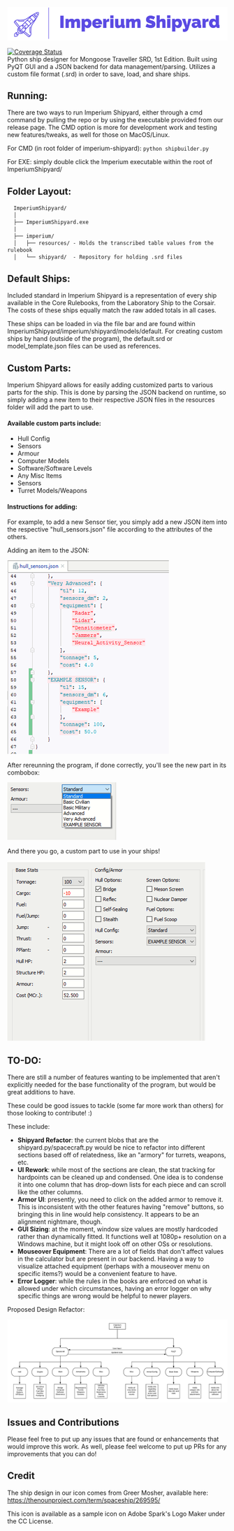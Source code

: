 <img src="images/IS-banner.png" alt="Imperium Shipyard Banner"></img>

[![Coverage Status](https://coveralls.io/repos/github/Milkshak3s/imperium-shipyard/badge.svg?branch=master)](https://coveralls.io/github/Milkshak3s/imperium-shipyard?branch=master)  
Python ship designer for Mongoose Traveller SRD, 1st Edition. Built using PyQT GUI and a JSON backend for data management/parsing. Utilizes a custom file format (.srd) in order to save, load, and share ships. 


## Running:
There are two ways to run Imperium Shipyard, either through a cmd command by pulling the repo or by using the executable provided from our release page. The CMD option is more for development work and testing new features/tweaks, as well for those on MacOS/Linux.

For CMD (in root folder of imperium-shipyard): `python shipbuilder.py`

For EXE: simply double click the Imperium executable within the root of ImperiumShipyard/

## Folder Layout:
```
  ImperiumShipyard/
  │
  ├── ImperiumShipyard.exe
  |
  ├── imperium/
  │   ├── resources/ - Holds the transcribed table values from the rulebook
  │   └── shipyard/  - Repository for holding .srd files
  ```

## Default Ships:
Included standard in Imperium Shipyard is a representation of every ship available in the Core Rulebooks, from the Laboratory Ship to the Corsair. The costs of these ships equally match the raw added totals in all cases. 

These ships can be loaded in via the file bar and are found within ImperiumShipyard/imperium/shipyard/models/default.
For creating custom ships by hand (outside of the program), the default.srd or model_template.json files can be used as references.

## Custom Parts:
Imperium Shipyard allows for easily adding customized parts to various parts for the ship. This is done by parsing the JSON 
backend on runtime, so simply adding a new item to their respective JSON files in the resources folder will add the part to use.

#### Available custom parts include:
<ul>
    <li>Hull Config</li>
    <li>Sensors</li>
    <li>Armour</li>
    <li>Computer Models</li>
    <li>Software/Software Levels</li>
    <li>Any Misc Items</li>
    <li>Sensors</li>
    <li>Turret Models/Weapons</li>
</ul>

#### Instructions for adding:
For example, to add a new Sensor tier, you simply add a new JSON item into the respective "hull_sensors.json" file according to the
attributes of the others.

Adding an item to the JSON:

<img src="images/custom_sensor.PNG" alt="Image of JSON file"></img>

After rereunning the program, if done correctly, you'll see the new part in its combobox:

<img src="images/added_sensor.png" alt="Sensor in ComboBox"></img>

And there you go, a custom part to use in your ships!

<img src="images/custom_stats.PNG" alt="Picture of stats with custom sensor"></img>


## TO-DO:
There are still a number of features wanting to be implemented that aren't explicitly needed for the base functionality
of the program, but would be great additions to have. 

These could be good issues to tackle (some far more work than others) for those looking to contribute! :)

These include:
<ul>
    <li><b> Shipyard Refactor</b>: the current blobs that are the shipyard.py/spacecraft.py would be nice to refactor into
    different sections based off of relatedness, like an "armory" for turrets, weapons, etc.</li>
    <li><b> UI Rework</b>: while most of the sections are clean, the stat tracking for hardpoints can be cleaned up and condensed. One idea is to condense it into one column that has drop-down lists for each piece and can scroll like the other columns.</li>
    <li><b> Armor UI</b>: presently, you need to click on the added armor to remove it. This is inconsistent with the other features having "remove" buttons, so bringing this in line would help consistency. It appears to be an alignment nightmare, though.</li>
  <li><b> GUI Sizing</b>: at the moment, window size values are mostly hardcoded rather than dynamically fitted. It functions well at 1080p+ resolution on a Windows machine, but it might look off on other OSs or resolutions.</li>
  <li><b> Mouseover Equipment</b>: There are a lot of fields that don't affect values in the calculator but are present in our backend. Having a way to visualize attached equipment (perhaps with a mouseover menu on specific items?) would be a convenient feature to have.</li>
  <li><b> Error Logger</b>: while the rules in the books are enforced on what is allowed under which circumstances, having an error logger on why specific things are wrong would be helpful to newer players.</li>
</ul>

Proposed Design Refactor:

<img src="images/imperium_design.png" alt="Picture of redesign"></img>

## Issues and Contributions
Please feel free to put up any issues that are found or enhancements that would improve this work. As well, please feel welcome to put up PRs for any improvements that you can do!

## Credit
The ship design in our icon comes from Greer Mosher, available here: https://thenounproject.com/term/spaceship/269595/

This icon is available as a sample icon on Adobe Spark's Logo Maker under the CC License.
